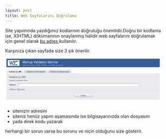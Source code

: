 ```yaml
---
layout: post
title: Web Sayfalarını Doğrulama
---
```


Site yapımında yazdığımız kodlarının doğruluğu önemlidir.Doğru bir kodlama ise, X(HTML)
dökümanının onaylanmış halidir.web sayfalarını doğrulamak için genel olarak <a href="http://validator.w3.org/" target="_blank">bu adres </a> kullanılır.

Karşınıza çıkan sayfada size 3 şık önerilir.

<img src = "/images/9.png" />


<ul>
<li> sitenizin adresini </li>
<li> siteniz henüz yapım aşamasında ise bilgisayarınızda olan dosyasını </li>
<li> yada direk kodu yazarak </li>
</ul>
herhangi bir sorun varsa bu sorunu ve niçin olduğunu size gösterir.
